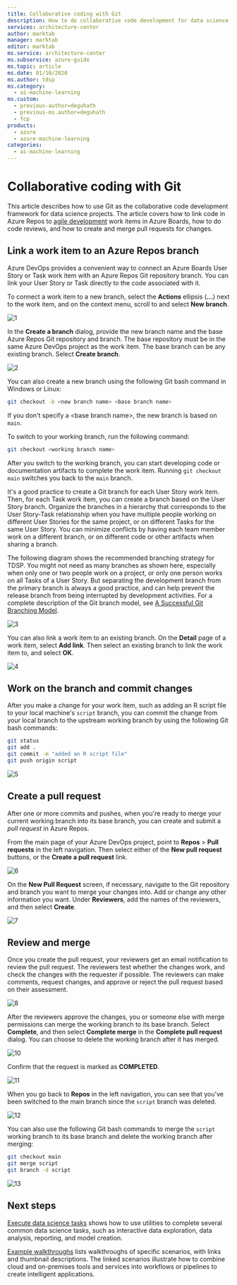 ```yaml
---
title: Collaborative coding with Git
description: How to do collaborative code development for data science projects, using Git with agile planning.
services: architecture-center
author: marktab
manager: marktab
editor: marktab
ms.service: architecture-center
ms.subservice: azure-guide
ms.topic: article
ms.date: 01/10/2020
ms.author: tdsp
ms.category:
  - ai-machine-learning
ms.custom:
  - previous-author=deguhath
  - previous-ms.author=deguhath
  - fcp
products:
  - azure
  - azure-machine-learning
categories:
  - ai-machine-learning
---
```


# Collaborative coding with Git

This article describes how to use Git as the collaborative code development framework for data science projects. The article covers how to link code in Azure Repos to [agile development](agile-development.md) work items in Azure Boards, how to do code reviews, and how to create and merge pull requests for changes.

## <a name='Linkaworkitemwithagitbranch-1'></a>Link a work item to an Azure Repos branch

Azure DevOps provides a convenient way to connect an Azure Boards User Story or Task work item with an Azure Repos Git repository branch. You can link your User Story or Task directly to the code associated with it.

To connect a work item to a new branch, select the **Actions** ellipsis (**...**) next to the work item, and on the context menu, scroll to and select **New branch**.

![1](./media/collaborative-coding-with-git/1-sprint-board-view.png)

In the **Create a branch** dialog, provide the new branch name and the base Azure Repos Git repository and branch. The base repository must be in the same Azure DevOps project as the work item. The base branch can be any existing branch. Select **Create branch**.

![2](./media/collaborative-coding-with-git/2-create-a-branch.png)

You can also create a new branch using the following Git bash command in Windows or Linux:

```bash
git checkout -b <new branch name> <base branch name>

```
If you don't specify a \<base branch name>, the new branch is based on `main`.

To switch to your working branch, run the following command:

```bash
git checkout <working branch name>
```

After you switch to the working branch, you can start developing code or documentation artifacts to complete the work item. Running `git checkout main` switches you back to the `main` branch.

It's a good practice to create a Git branch for each User Story work item. Then, for each Task work item, you can create a branch based on the User Story branch. Organize the branches in a hierarchy that corresponds to the User Story-Task relationship when you have multiple people working on different User Stories for the same project, or on different Tasks for the same User Story. You can minimize conflicts by having each team member work on a different branch, or on different code or other artifacts when sharing a branch.

The following diagram shows the recommended branching strategy for TDSP. You might not need as many branches as shown here, especially when only one or two people work on a project, or only one person works on all Tasks of a User Story. But separating the development branch from the primary branch is always a good practice, and can help prevent the release branch from being interrupted by development activities. For a complete description of the Git branch model, see [A Successful Git Branching Model](https://nvie.com/posts/a-successful-git-branching-model/).

![3](./media/collaborative-coding-with-git/3-git-branches.png)

You can also link a work item to an existing branch. On the **Detail** page of a work item, select **Add link**. Then select an existing branch to link the work item to, and select **OK**.

![4](./media/collaborative-coding-with-git/4-link-to-an-existing-branch.png)

## <a name='WorkonaBranchandCommittheChanges-2'></a>Work on the branch and commit changes

After you make a change for your work item, such as adding an R script file to your local machine's `script` branch, you can commit the change from your local branch to the upstream working branch by using the following Git bash commands:

```bash
git status
git add .
git commit -m "added an R script file"
git push origin script
```

![5](./media/collaborative-coding-with-git/5-sprint-push-to-branch.png)

## <a name='CreateapullrequestonVSTS-3'></a>Create a pull request

After one or more commits and pushes, when you're ready to merge your current working branch into its base branch, you can create and submit a *pull request* in Azure Repos.

From the main page of your Azure DevOps project, point to **Repos** > **Pull requests** in the left navigation. Then select either of the **New pull request** buttons, or the **Create a pull request** link.

![6](./media/collaborative-coding-with-git/6-spring-create-pull-request.png)

On the **New Pull Request** screen, if necessary, navigate to the Git repository and branch you want to merge your changes into. Add or change any other information you want. Under **Reviewers**, add the names of the reviewers, and then select **Create**.

![7](./media/collaborative-coding-with-git/7-spring-send-pull-request.png)

## <a name='ReviewandMerge-4'></a>Review and merge

Once you create the pull request, your reviewers get an email notification to review the pull request. The reviewers test whether the changes work, and check the changes with the requester if possible. The reviewers can make comments, request changes, and approve or reject the pull request based on their assessment.

![8](./media/collaborative-coding-with-git/8-add-comments.png)

After the reviewers approve the changes, you or someone else with merge permissions can merge the working branch to its base branch. Select **Complete**, and then select **Complete merge** in the **Complete pull request** dialog. You can choose to delete the working branch after it has merged.

![10](./media/collaborative-coding-with-git/10-spring-complete-pull-request.png)

Confirm that the request is marked as **COMPLETED**.

![11](./media/collaborative-coding-with-git/11-spring-merge-pull-request.png)

When you go back to **Repos** in the left navigation, you can see that you've been switched to the main branch since the `script` branch was deleted.

![12](./media/collaborative-coding-with-git/12-spring-branch-deleted.png)

You can also use the following Git bash commands to merge the `script` working branch to its base branch and delete the working branch after merging:

```bash
git checkout main
git merge script
git branch -d script
```

![13](./media/collaborative-coding-with-git/13-spring-branch-deleted-command-line.png)

## Next steps

[Execute data science tasks](execute-data-science-tasks.md) shows how to use utilities to complete several common data science tasks, such as interactive data exploration, data analysis, reporting, and model creation.

[Example walkthroughs](/azure/architecture/data-science-process/overview) lists walkthroughs of specific scenarios, with links and thumbnail descriptions. The linked scenarios illustrate how to combine cloud and on-premises tools and services into workflows or pipelines to create intelligent applications.